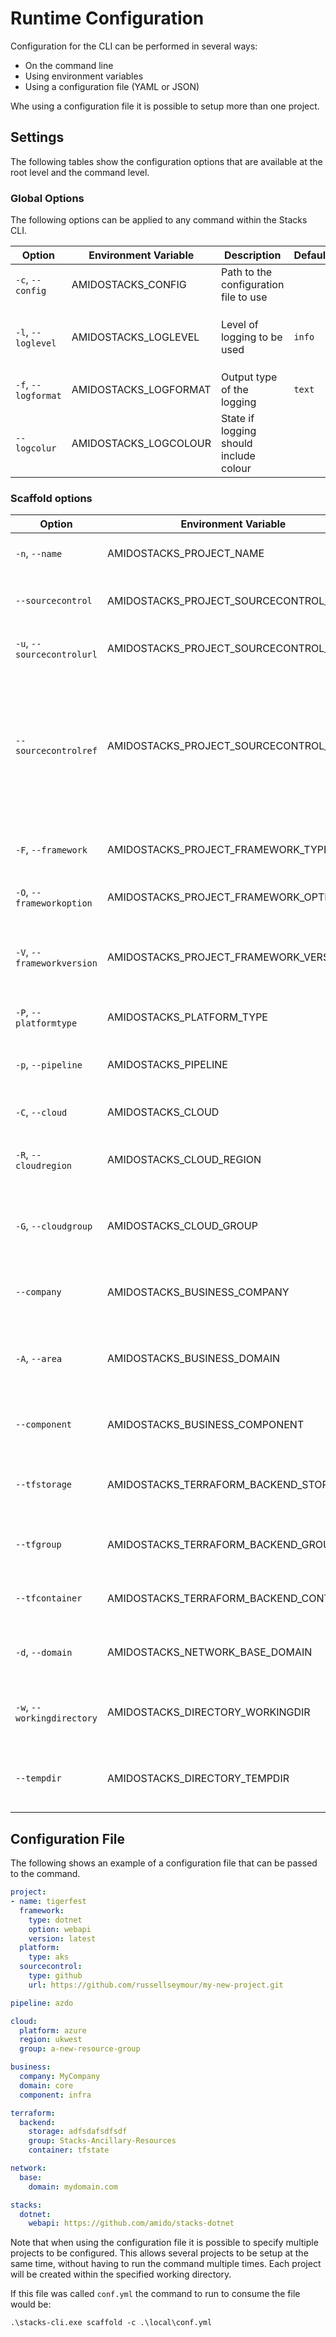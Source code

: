 # Runtime Configuration

Configuration for the CLI can be performed in several ways:

  - On the command line
  - Using environment variables
  - Using a configuration file (YAML or JSON)

Whe using a configuration file it is possible to setup more than one project.

## Settings

The following tables show the configuration options that are available at the root level and the command level.

### Global Options

The following options can be applied to any command within the Stacks CLI.

| Option | Environment Variable | Description | Default | Options |
|---|---|---|---|---|
| `-c`, `--config` | AMIDOSTACKS_CONFIG | Path to the configuration file to use | | |
| `-l`, `--loglevel` | AMIDOSTACKS_LOGLEVEL | Level of logging to be used | `info` | `debug`, `info`, `warning`, `error`, `fatal` |
| `-f`, `--logformat` | AMIDOSTACKS_LOGFORMAT | Output type of the logging | `text` | `text`, `json` |
| `--logcolur` | AMIDOSTACKS_LOGCOLOUR | State if logging should include colour | | |

### Scaffold options

| Option | Environment Variable | Description | Default | Options |
|---|---|---|---|---|
| `-n`, `--name` | AMIDOSTACKS_PROJECT_NAME | Name of the project to created | | |
| `--sourcecontrol` | AMIDOSTACKS_PROJECT_SOURCECONTROL_TYPE | Source control system to be used | `github` | |
| `-u`, `--sourcecontrolurl` | AMIDOSTACKS_PROJECT_SOURCECONTROL_URL | URL to the remote repository | | | 
| `--sourcecontrolref` | AMIDOSTACKS_PROJECT_SOURCECONTROL_REF | SHA reference or Tag to use to clone repository from. If a ref is supplied this is used over a release version package | | | 
| `-F`, `--framework` | AMIDOSTACKS_PROJECT_FRAMEWORK_TYPE | The framework that is to be used | | `dotnet`, `java`, `nodejs` |
| `-O`, `--frameworkoption` | AMIDOSTACKS_PROJECT_FRAMEWORK_OPTION | The sort of project to be created | | `webapi`, `cqrs`, `events` |
| `-V`, `--frameworkversion` | AMIDOSTACKS_PROJECT_FRAMEWORK_VERSION | The version of the Amido stacks project to use | `latest` | |
| `-P`, `--platformtype` | AMIDOSTACKS_PLATFORM_TYPE | Platform being deployed to | | `aks` |
| `-p`, `--pipeline` | AMIDOSTACKS_PIPELINE | Pipeline being used to build the project | | `azdo` |
| `-C`, `--cloud` | AMIDOSTACKS_CLOUD | Cloud platform being used | | `azure`, `aws`, `gcp` |
| `-R`, `--cloudregion` | AMIDOSTACKS_CLOUD_REGION | Region that the project will be deployed to | | |
| `-G`, `--cloudgroup` | AMIDOSTACKS_CLOUD_GROUP | Group in the cloud platform that will hold all the resources | | |
| `--company` | AMIDOSTACKS_BUSINESS_COMPANY | Name of your company or organisation | | |
| `-A`, `--area` | AMIDOSTACKS_BUSINESS_DOMAIN | Area of the company that is responsible for the project | | |
| `--component` | AMIDOSTACKS_BUSINESS_COMPONENT | Component of the overall project | | |
| `--tfstorage` | AMIDOSTACKS_TERRAFORM_BACKEND_STORAGE | Name of the storage account being used for the state | | |
| `--tfgroup` | AMIDOSTACKS_TERRAFORM_BACKEND_GROUP | Group name of the storage account | | |
| `--tfcontainer` | AMIDOSTACKS_TERRAFORM_BACKEND_CONTAINER | Container being used to store the data | | |
| `-d`, `--domain` | AMIDOSTACKS_NETWORK_BASE_DOMAIN | Domain root to be used for the projects | | | 
| `-w`, `--workingdirectory` | AMIDOSTACKS_DIRECTORY_WORKINGDIR | Directory that the projects should be created in | `${PWD}` | |
| `--tempdir` | AMIDOSTACKS_DIRECTORY_TEMPDIR | Directory to be used by Stacks for its temp files | System temp directory | |

## Configuration File

The following shows an example of a configuration file that can be passed to the command.

```yaml
project:
- name: tigerfest
  framework:
    type: dotnet
    option: webapi
    version: latest
  platform:
    type: aks    
  sourcecontrol:
    type: github
    url: https://github.com/russellseymour/my-new-project.git

pipeline: azdo

cloud:
  platform: azure
  region: ukwest
  group: a-new-resource-group

business:
  company: MyCompany
  domain: core
  component: infra

terraform:
  backend:
    storage: adfsdafsdfsdf
    group: Stacks-Ancillary-Resources
    container: tfstate

network:
  base:
    domain: mydomain.com

stacks:
  dotnet:
    webapi: https://github.com/amido/stacks-dotnet
```

Note that when using the configuration file it is possible to specify multiple projects to be configured. This allows several projects to be setup at the same time, without having to run the command multiple times. Each project will be created within the specified working directory.

If this file was called `conf.yml` the command to run to consume the file would be:

```
.\stacks-cli.exe scaffold -c .\local\conf.yml
```